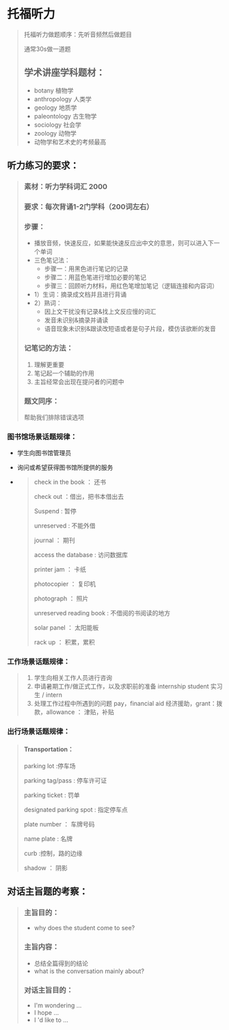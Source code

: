 # 托福听力

> 托福听力做题顺序：先听音频然后做题目
>
> 通常30s做一道题
>
> ## 学术讲座学科题材：
>
> * botany 植物学
> * anthropology 人类学
> * geology 地质学
> * paleontology 古生物学
> * sociology 社会学
> * zoology 动物学
> * 动物学和艺术史的考频最高

## 听力练习的要求：

> ### 素材：听力学科词汇 2000
>
> ### 要求：每次背诵1-2门学科（200词左右）
>
> ### 步骤：
>
> * 播放音频，快速反应，如果能快速反应出中文的意思，则可以进入下一个单词
> * 三色笔记法：
>   * 步骤一：用黑色进行笔记的记录
>   * 步骤二：用蓝色笔进行增加必要的笔记
>   * 步骤三：回顾听力材料，用红色笔增加笔记（逻辑连接和内容词）
> * 1）生词：摘录成文档并且进行背诵
> * 2）熟词：
>   * 因上文干扰没有记录&找上文反应慢的词汇
>   * 发音未识别&摘录并诵读
>   * 语音现象未识别&跟读改短语或者是句子片段，模仿该欲断的发音
>
> ### 记笔记的方法：
>
> 1. 理解更重要
> 2. 笔记起一个辅助的作用
> 3. 主旨经常会出现在提问者的问题中
>
> ### 题文同序：
>
> 帮助我们排除错误选项



### 图书馆场景话题规律：

* 学生向图书馆管理员

* 询问或希望获得图书馆所提供的服务

* > check in the book ： 还书
  >
  > check out ：借出，把书本借出去
  >
  > Suspend : 暂停
  >
  > unreserved : 不能外借
  >
  > journal ： 期刊
  >
  > access the database : 访问数据库
  >
  > printer jam ： 卡纸
  >
  > photocopier ： 复印机
  >
  > photograph ： 照片
  >
  > unreserved reading book : 不借阅的书阅读的地方
  >
  > solar panel ： 太阳能板
  >
  > rack up ： 积累，累积

### 工作场景话题规律：

> 1. 学生向相关工作人员进行咨询
> 2. 申请暑期工作/做正式工作，以及求职前的准备 internship student 实习生 / intern 
> 3. 处理工作过程中所遇到的问题  pay，financial aid 经济援助，grant：拨款，allowance ： 津贴，补贴

### 出行场景话题规律：

> #### Transportation：
>
> parking lot :停车场
>
> parking tag/pass : 停车许可证
>
> parking ticket : 罚单
>
> designated parking spot : 指定停车点
>
> plate number ： 车牌号码
>
> name plate : 名牌
>
> curb :控制，路的边缘                   
>
> shadow ： 阴影

## 对话主旨题的考察：

> ### 主旨目的：
>
> * why does the student come to see?
>
> ### 主旨内容：
>
> * 总结全篇得到的结论
> * what is the conversation mainly about?
>
> ### 对话主旨目的：
>
> * I'm wondering …
> * I hope …
> * I 'd like to …